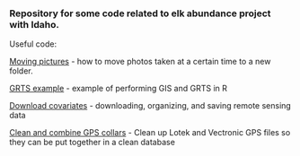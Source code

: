 ###  Repository for some code related to elk abundance project with Idaho. 

Useful code: 

[Moving pictures](https://github.com/annam21/CameraTrapStudy/blob/master/Moving%20photos/Pulling%20out%20pictures.R) - how to move photos taken at a certain time 
to a new folder. 

[GRTS example](https://github.com/annam21/CameraTrapStudy/blob/master/Sampling/GRTS%20to%20Jessie.R) - example of performing GIS and GRTS in R

[Download covariates](https://github.com/annam21/CameraTrapStudy/blob/master/Covariates/2015_covariates.R) - downloading, organizing, and saving remote sensing data

[Clean and combine GPS collars](https://github.com/annam21/CameraTrapStudy/blob/master/GPS%20Collars/Ltk%20vec%20workflow/ltk_vec_cleanup_fns.R) - Clean up Lotek and Vectronic GPS files so they can be put together in a clean database

